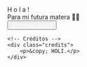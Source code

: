 <!DOCTYPE html>
<html lang="es">

<head>
    <meta charset="UTF-8">
    <meta http-equiv="X-UA-Compatible" content="IE=edge">
    <meta name="viewport" content="width=device-width, initial-scale=1.0">
    <link rel="stylesheet" href="css/style.css">
    <link rel="icon" href="img/flowers.png" type="image/x-icon">
    <title>Flowers</title>
</head>

<body>
    <div class="greetings">
        <span>H</span>
        <span>o</span>
        <span>l</span>
        <span>a</span>
        <span>!</span>
    </div>
    <div class="description">
        <span>Para mi futura matera 💖😊</span>
    </div>
    <div class="button">
        <button class="botones">
            <a href="flower.html" style="color: #fff;">¡Presiona aquiii!</a>
        </button>
    </div>

    <!-- Créditos -->
    <div class="credits">
        <p>&copy; HOLI.</p>
    </div>
</body>

</html>
